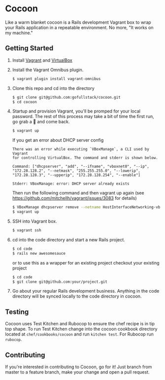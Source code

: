# Cocoon

Like a warm blanket cocoon is a Rails development Vagrant box to wrap your
Rails application in a repeatable environment. No more, "It works on my
machine."

## Getting Started

1. Install [Vagrant](https://www.vagrantup.com) and
[VirtualBox](https://www.virtualbox.org/wiki/Downloads)

1. Install the Vagrant Omnibus plugin.

    ```bash
    $ vagrant plugin install vagrant-omnibus
    ```
1. Clone this repo and cd into the directory

    ```bash
    $ git clone git@github.com:gofullstack/cocoon.git
    $ cd cocoon
    ```

1. Startup and provision Vagrant, you'll be promped for your local password.
The rest of this process may take a bit of time the first run, go grab a
:cookie: and come back.

    ```bash
    $ vagrant up
    ```

    If you get an error about DHCP server config

    ```
    There was an error while executing `VBoxManage`, a CLI used by Vagrant
    for controlling VirtualBox. The command and stderr is shown below.

    Command: ["dhcpserver", "add", "--ifname", "vboxnet0", "--ip", "172.28.128.2", "--netmask", "255.255.255.0", "--lowerip", "172.28.128.3", "--upperip", "172.28.128.254", "--enable"]

    Stderr: VBoxManage: error: DHCP server already exists
    ```

   Then run the following command and then vagrant up again (see https://github.com/mitchellh/vagrant/issues/3083 for details)

   ```bash
   $ VBoxManage dhcpserver remove --netname HostInterfaceNetworking-vboxnet0
   $ vagrant up
   ```

1. SSH into Vagrant box.

    ```bash
    $ vagrant ssh
    ```

1. cd into the code directory and start a new Rails project.

    ```bash
    $ cd code
    $ rails new awesomesauce
    ```

    or to use this as a wrapper for an existing project checkout your existing project

    ```bash
    $ cd code
    $ git clone git@github.com:your/project.git
    ```

1. Go about your regular Rails development business. Anything in the code
directory will be synced locally to the code directory in cocoon.

## Testing

Cocoon uses Test Kitchen and Rubocop to ensure the chef recipe is in tip
top shape. To run Test Kitchen change into the cocoon cookbook directory
located at `chef/cookbooks/cocoon` and run `kitchen test`. For Rubocop run
`rubocop`.

## Contributing

If you're interested in contributing to Cocoon, go for it! Just branch
from master to a feature branch, make your change and open a pull request.
